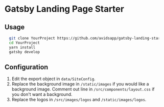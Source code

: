 # Gatsby Landing Page Starter

## Usage

```sh
  git clone YourProject https://github.com/avidsapp/gatsby-landing-starter.git
  cd YourProject
  yarn install
  gatsby develop
```

## Configuration

1. Edit the export object in `data/SiteConfig`.
1. Replace the background image in `/static/images` if you would like a background image. Comment out line in `/src/components/layout.css` if you don't want a background.
1. Replace the logos in `/src/images/logos` and `/static/images/logos`.

